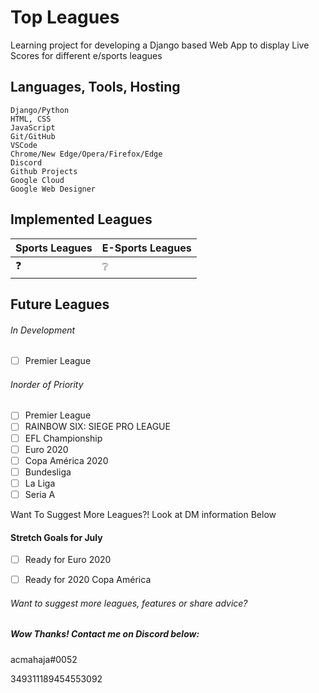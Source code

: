 # Top Leagues
Learning project for developing a Django based Web App to display Live Scores for different e/sports leagues

## Languages, Tools, Hosting
```
Django/Python
HTML, CSS
JavaScript
Git/GitHub
VSCode
Chrome/New Edge/Opera/Firefox/Edge
Discord
Github Projects
Google Cloud
Google Web Designer
```

## Implemented Leagues
|   Sports Leagues     |   E-Sports Leagues  |
|   -------------      |   -------------     |
|         ❓           |          ❔          |

## Future Leagues
###### In Development
- [ ] Premier League

###### Inorder of Priority
- [ ] Premier League
- [ ] RAINBOW SIX: SIEGE PRO LEAGUE
- [ ] EFL Championship
- [ ] Euro 2020
- [ ] Copa América 2020
- [ ] Bundesliga
- [ ] La Liga
- [ ] Seria A

Want To Suggest More Leagues?! Look at DM information Below

#### Stretch Goals for July
- [ ] Ready for Euro 2020
- [ ] Ready for 2020 Copa América


###### Want to suggest more leagues, features or share advice? 
##### Wow Thanks! Contact me on Discord below:
acmahaja#0052

349311189454553092                 
